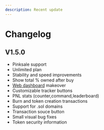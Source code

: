 ```yaml
---
description: Recent update
---
```


# Changelog

## V1.5.0

* Pinksale support
* Unlimited plan
* Stability and speed improvements
* Show total % owned after buy
* [Web dashboard](https://solmatebot.com/) makeover
* Customizable tracker buttons
* PNL  stats (counter,command,leaderboard)
* Burn and token creation transactions
* Support for .sol domains
* Transaction souce button
* Small visual bug fixes
* Token security information
